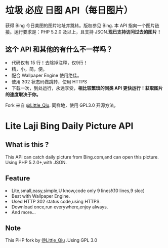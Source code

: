 # 垃圾 必应 日图 API（每日图片）
获得 Bing 今日美图的图片地址并跳转。版权参见 Bing.
本 API 指向一个图片链接。运行要求是：PHP 5.2.0 及以上，且支持 JSON.<b>现已支持访问过去的图片！</b>
## 这个 API 和其他的有什么不一样吗？
<li>代码仅有 15 行！去除掉注释，仅9行！
<li>精，小，简，便。
<li>配合 Wallpaper Engine 使用绝佳。
<li>使用 302 状态码做跳转，使用 HTTPS
<li>下载一次，到处运行，永远享受，<b>相比较繁琐的同类 API 更快运行！获取图片的速度取决于你。</b>

Fork 来自 [@Little_Qiu](https://www.littleqiu.net). 同样地，使用 GPL3.0 开源方法。
# Lite Laji Bing Daily Picture API
## What is this ?
This API can catch daily picture from Bing.com,and can open this picture.
Using PHP 5.2.0+,with JSON.
## Feature
<li>Lite,small,easy,simple,U know,code only 9 lines!(10 lines,9 sloc)
<li>Best with Wallpaper Engine.
<li>Used HTTP 302 status code,using HTTPS.
<li>Download once,run everywhere,enjoy always.
<li>And more...

## Note
This PHP fork by [@Little_Qiu](https://www.littleqiu.net) .Using GPL 3.0
